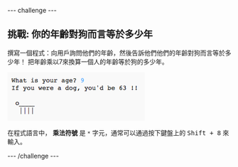 --- challenge ---

## 挑戰: 你的年齡對狗而言等於多少年

撰寫一個程式：向用戶詢問他們的年齡，然後告訴他們他們的年齡對狗而言等於多少年！ 把年齡乘以7來換算一個人的年齡等於狗的多少年。

![截圖](images/me-dog-years.png)

在程式語言中， **乘法符號** 是 `*` 字元，通常可以通過按下鍵盤上的 <kbd>Shift + 8</kbd> 來輸入。

--- /challenge ---